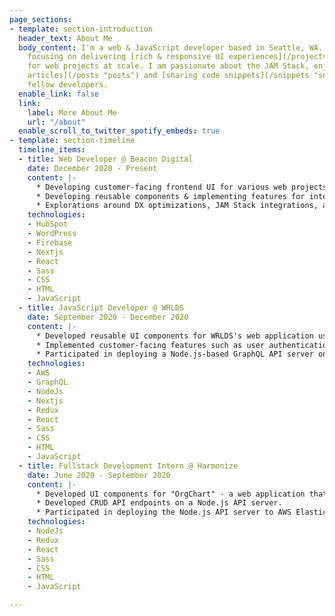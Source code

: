 ```yaml
---
page_sections:
- template: section-introduction
  header_text: About Me
  body_content: I'm a web & JavaScript developer based in Seattle, WA. I'm currently
    focusing on delivering [rich & responsive UI experiences](/projects "projects")
    for web projects at scale. I am passionate about the JAM Stack, enjoy [writing
    articles](/posts "posts") and [sharing code snippets](/snippets "snippets") with
    fellow developers.
  enable_link: false
  link:
    label: More About Me
    url: "/about"
  enable_scroll_to_twitter_spotify_embeds: true
- template: section-timeline
  timeline_items:
  - title: Web Developer @ Beacon Digital
    date: December 2020 - Present
    content: |-
      * Developing customer-facing frontend UI for various web projects at scale using JavaScript, HTML, and CSS.
      * Developing reusable components & implementing features for internal tools/applications using React, Next.js, and Styled Components.
      * Explorations around DX optimizations, JAM Stack integrations, and Headless CMS.
    technologies:
    - HubSpot
    - WordPress
    - Firebase
    - Nextjs
    - React
    - Sass
    - CSS
    - HTML
    - JavaScript
  - title: JavaScript Developer @ WRLDS
    date: September 2020 - December 2020
    content: |-
      * Developed reusable UI components for WRLDS's web application using React, Next.js, and Sass.
      * Implemented customer-facing features such as user authentication, and email notification.
      * Participated in deploying a Node.js-based GraphQL API server on AWS EC2.
    technologies:
    - AWS
    - GraphQL
    - NodeJs
    - Nextjs
    - Redux
    - React
    - Sass
    - CSS
    - HTML
    - JavaScript
  - title: Fullstack Development Intern @ Harmonize
    date: June 2020 - September 2020
    content: |-
      * Developed UI components for "OrgChart" - a web application that helps visualize organizational structures, using React, Redux, and Bootstrap.
      * Developed CRUD API endpoints on a Node.js API server.
      * Participated in deploying the Node.js API server to AWS Elastic Beanstalk.
    technologies:
    - NodeJs
    - Redux
    - React
    - Sass
    - CSS
    - HTML
    - JavaScript

---
```

